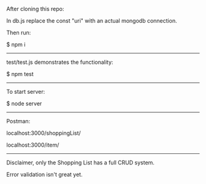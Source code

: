 After cloning this repo:

In db.js replace the const "uri" with an actual mongodb connection.

Then run:

$ npm i

__________

test/test.js demonstrates the functionality:

$ npm test

__________

To start server:

$ node server

__________

Postman:

localhost:3000/shoppingList/

localhost:3000/item/

__________

Disclaimer, only the Shopping List has a full CRUD system. 

Error validation isn't great yet.